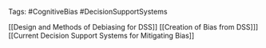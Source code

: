 Tags: #CognitiveBias #DecisionSupportSystems

[[Design and Methods of Debiasing for DSS]]
[[Creation of Bias from DSS]]]
[[Current Decision Support Systems for Mitigating Bias]]
